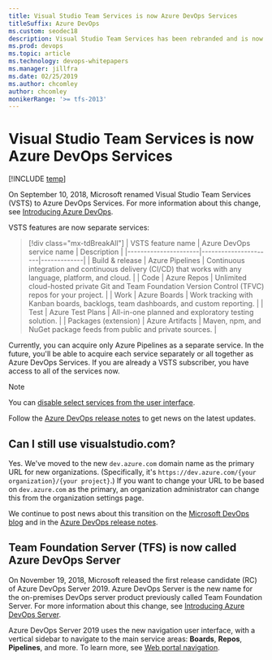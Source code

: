 ```yaml
---
title: Visual Studio Team Services is now Azure DevOps Services
titleSuffix: Azure DevOps
ms.custom: seodec18
description: Visual Studio Team Services has been rebranded and is now Azure DevOps Services
ms.prod: devops
ms.topic: article
ms.technology: devops-whitepapers
ms.manager: jillfra
ms.date: 02/25/2019
ms.author: chcomley
author: chcomley
monikerRange: '>= tfs-2013'
---
```


# Visual Studio Team Services is now Azure DevOps Services

[!INCLUDE [temp](../_shared/version-vsts-tfs-all-versions.md)]

On September 10, 2018, Microsoft renamed Visual Studio Team Services (VSTS) to Azure DevOps Services. For more information about this change, see [Introducing Azure DevOps](https://aka.ms/azurevsts).

VSTS features are now separate services:

> [!div class="mx-tdBreakAll"]
>| VSTS feature name    | Azure DevOps service name | Description |
> |----------------------|----------------------|-------------|
> | Build & release      | Azure Pipelines      | Continuous integration and continuous delivery (CI/CD) that works with any language, platform, and cloud. |
> | Code                 | Azure Repos          | Unlimited cloud-hosted private Git and Team Foundation Version Control (TFVC) repos for your project. |
> | Work                 | Azure Boards         | Work tracking with Kanban boards, backlogs, team dashboards, and custom reporting. |
> | Test                 | Azure Test Plans     | All-in-one planned and exploratory testing solution. |
> | Packages (extension) | Azure Artifacts      | Maven, npm, and NuGet package feeds from public and private sources. |


Currently, you can acquire only Azure Pipelines as a separate service. In the future, you'll be able to acquire each service separately or all together as Azure DevOps Services. If you are already a VSTS subscriber, you have access to all of the services now.  

> [!NOTE]   
> You can [disable select services from the user interface](../organizations/settings/set-services.md).

Follow the [Azure DevOps release notes](/azure/devops/release-notes/index) to get news on the latest updates.

## Can I still use visualstudio.com?

Yes. We've moved to the new `dev.azure.com` domain name as the primary URL for new organizations. (Specifically, it's `https://dev.azure.com/{your organization}/{your project}`.) If you want to change your URL to be based on `dev.azure.com` as the primary, an organization administrator can change this from the organization settings page.

We continue to post news about this transition on the [Microsoft DevOps blog](https://blogs.msdn.microsoft.com/devops/) and in the [Azure DevOps release notes](/azure/devops/release-notes/index).

## Team Foundation Server (TFS) is now called Azure DevOps Server

On November 19, 2018, Microsoft released the first release candidate (RC) of Azure DevOps Server 2019. Azure DevOps Server is the new name for the on-premises DevOps server product previously called Team Foundation Server. For more information about this change, see [Introducing Azure DevOps Server](/azure/devops/server/tfs-is-now-azure-devops-server).

Azure DevOps Server 2019 uses the new navigation user interface, with a vertical sidebar to navigate to the main service areas: **Boards**, **Repos**, **Pipelines**, and more. To learn more, see [Web portal navigation](../project/navigation/index.md).

